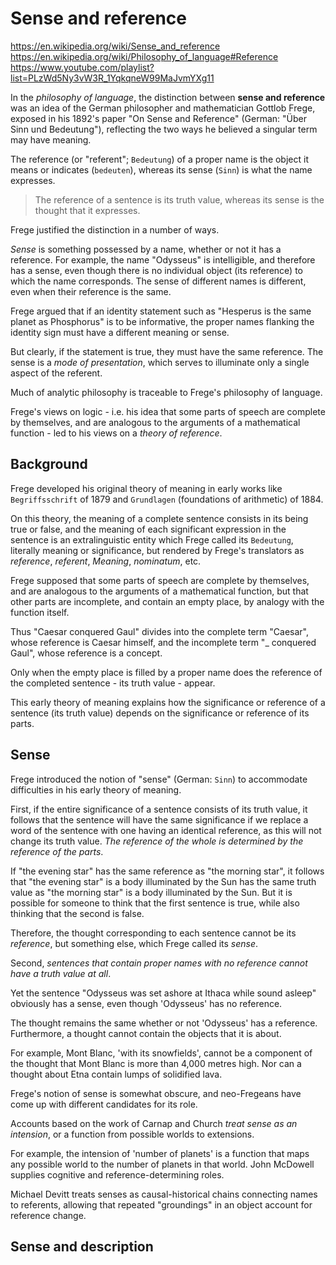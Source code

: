 # Sense and reference

https://en.wikipedia.org/wiki/Sense_and_reference
https://en.wikipedia.org/wiki/Philosophy_of_language#Reference
https://www.youtube.com/playlist?list=PLzWd5Ny3vW3R_1YqkqneW99MaJvmYXg11

In the *philosophy of language*, the distinction between **sense and reference** was an idea of the German philosopher and mathematician Gottlob Frege, exposed in his 1892's paper "On Sense and Reference" (German: "Über Sinn und Bedeutung"), reflecting the two ways he believed a singular term may have meaning.

The reference (or "referent"; `Bedeutung`) of a proper name is the object it means or indicates (`bedeuten`), whereas its sense (`Sinn`) is what the name expresses.

>The reference of a sentence is its truth value, whereas its sense is the thought that it expresses.

Frege justified the distinction in a number of ways.

*Sense* is something possessed by a name, whether or not it has a reference. For example, the name "Odysseus" is intelligible, and therefore has a sense, even though there is no individual object (its reference) to which the name corresponds. The sense of different names is different, even when their reference is the same.

Frege argued that if an identity statement such as "Hesperus is the same planet as Phosphorus" is to be informative, the proper names flanking the identity sign must have a different meaning or sense. 

But clearly, if the statement is true, they must have the same reference. The sense is a *mode of presentation*, which serves to illuminate only a single aspect of the referent.

Much of analytic philosophy is traceable to Frege's philosophy of language.

Frege's views on logic - i.e. his idea that some parts of speech are complete by themselves, and are analogous to the arguments of a mathematical function - led to his views on a *theory of reference*.

## Background

Frege developed his original theory of meaning in early works like `Begriffsschrift` of 1879 and `Grundlagen` (foundations of arithmetic) of 1884.

On this theory, the meaning of a complete sentence consists in its being true or false, and the meaning of each significant expression in the sentence is an extralinguistic entity which Frege called its `Bedeutung`, literally meaning or significance, but rendered by Frege's translators as *reference*, *referent*, *Meaning*, *nominatum*, etc. 

Frege supposed that some parts of speech are complete by themselves, and are analogous to the arguments of a mathematical function, but that other parts are incomplete, and contain an empty place, by analogy with the function itself.

Thus "Caesar conquered Gaul" divides into the complete term "Caesar", whose reference is Caesar himself, and the incomplete term "_ conquered Gaul", whose reference is a concept. 

Only when the empty place is filled by a proper name does the reference of the completed sentence - its truth value - appear. 

This early theory of meaning explains how the significance or reference of a sentence (its truth value) depends on the significance or reference of its parts.

## Sense

Frege introduced the notion of "sense" (German: `Sinn`) to accommodate difficulties in his early theory of meaning.

First, if the entire significance of a sentence consists of its truth value, it follows that the sentence will have the same significance if we replace a word of the sentence with one having an identical reference, as this will not change its truth value. *The reference of the whole is determined by the reference of the parts*.

If "the evening star" has the same reference as "the morning star", it follows that "the evening star" is a body illuminated by the Sun has the same truth value as "the morning star" is a body illuminated by the Sun. But it is possible for someone to think that the first sentence is true, while also thinking that the second is false. 

Therefore, the thought corresponding to each sentence cannot be its *reference*, but something else, which Frege called its *sense*.

Second, *sentences that contain proper names with no reference cannot have a truth value at all*. 

Yet the sentence "Odysseus was set ashore at Ithaca while sound asleep" obviously has a sense, even though 'Odysseus' has no reference. 

The thought remains the same whether or not 'Odysseus' has a reference. Furthermore, a thought cannot contain the objects that it is about.

For example, Mont Blanc, 'with its snowfields', cannot be a component of the thought that Mont Blanc is more than 4,000 metres high. Nor can a thought about Etna contain lumps of solidified lava.

Frege's notion of sense is somewhat obscure, and neo-Fregeans have come up with different candidates for its role.

Accounts based on the work of Carnap and Church *treat sense as an intension*, or a function from possible worlds to extensions. 

For example, the intension of 'number of planets' is a function that maps any possible world to the number of planets in that world. John McDowell supplies cognitive and reference-determining roles.

Michael Devitt treats senses as causal-historical chains connecting names to referents, allowing that repeated "groundings" in an object account for reference change.

## Sense and description
